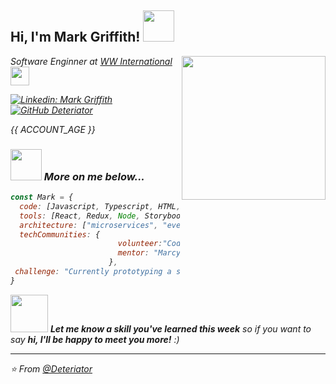 <!--
**Deteriator/Deteriator** is a ✨ _special_ ✨ repository because its `README.md` (this file) appears on your GitHub profile.

Here are some ideas to get you started:

- 🔭 I’m currently working on ...
- 🌱 I’m currently learning ...
- 👯 I’m looking to collaborate on ...
- 🤔 I’m looking for help with ...
- 💬 Ask me about ...
- 📫 How to reach me: ...
- 😄 Pronouns: ...
- ⚡ Fun fact: ...
-->

<h2> Hi, I'm Mark Griffith! <img src="https://toggl.com/blog/wp-content/uploads/2018/08/programming-comic-blog-header.png" width="50"></h2>
<img align='right' src="https://giphy.com/embed/YQitE4YNQNahy" width="230">
<p><em>Software Enginner at <a href="https://www.weightwatchers.com/us/about-WW">WW International</a><img src="http://gph.is/297cNL0" width="30" 
</em></p>
  

[![Linkedin: Mark Griffith](https://img.shields.io/badge/-Mark_Griffith-blue?style=flat-square&logo=Linkedin&logoColor=white&link=https://www.linkedin.com/in/g-mark)](https://www.linkedin.com/in/g-mark)
[![GitHub Deteriator](https://img.shields.io/github/followers/Deteriator?label=follow&style=social)](https://github.com/Deteriator)

{{ ACCOUNT_AGE }}

### <img src="https://media.giphy.com/media/VgCDAzcKvsR6OM0uWg/giphy.gif" width="50"> More on me below...  

```javascript
const Mark = {
  code: [Javascript, Typescript, HTML, CSS, Python, C++],
  tools: [React, Redux, Node, Storybook, Styled-Components, Jest, Docker],
  architecture: ["microservices", "event-driven", "design system pattern"],
  techCommunities: {
                        volunteer:"CodeNation",
                        mentor: "MarcyLab"
                      },
 challenge: "Currently prototyping a small level demo in Unreal end to end!"
}
```

<img src="https://media.giphy.com/media/LnQjpWaON8nhr21vNW/giphy.gif" width="60"> <em><b>Let me know a skill you've learned this week</b> so if you want to say <b>hi, I'll be happy to meet you more!</b> :)</em>

---

⭐️ From [@Deteriator](https://github.com/Deteriator)
